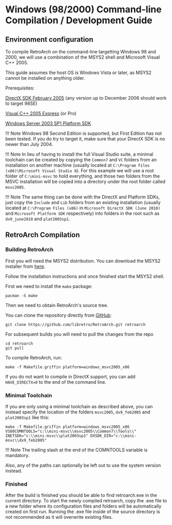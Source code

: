 # Windows (98/2000) Command-line Compilation / Development Guide

## Environment configuration

To compile RetroArch on the command-line targetting Windows 98 and 2000, we will use a combination of the MSYS2 shell and Microsoft Visual C++ 2005.

This guide assumes the host OS is Windows Vista or later, as MSYS2 cannot be installed on anything older.

Prerequisites:

[DirectX SDK February 2005](https://s3.amazonaws.com/bparker/dxsdk_feb2005.exe) (any version up to December 2006 should work to target 98SE)

[Visual C++ 2005 Express](http://download.microsoft.com/download/A/9/1/A91D6B2B-A798-47DF-9C7E-A97854B7DD18/VC.iso) (or Pro)

[Windows Server 2003 SP1 Platform SDK](https://www.microsoft.com/en-us/download/details.aspx?id=12261)

!!! Note
    Windows 98 Second Edition is supported, but First Edition has not been tested. If you do try to target it, make sure that your DirectX SDK is no newer than July 2004.

!!! Note
    In lieu of having to install the full Visual Studio suite, a minimal toolchain can be created by copying the `Common7` and `VC` folders from an installation on another machine (usually located at `C:\Program Files (x86)\Microsoft Visual Studio 8`). For this example we will use a root folder of `C:\mini-msvc` to hold everything, and those two folders from the MSVC installation will be copied into a directory under the root folder called `msvc2005`.

!!! Note
    The same thing can be done with the DirectX and Platform SDKs, just copy the `Include` and `Lib` folders from an existing installation (usually located at `C:\Program Files (x86)` in `Microsoft DirectX SDK (June 2010)` and `Microsoft Platform SDK` respectively) into folders in the root such as `dx9_june2010` and `plat2003sp1`.

## RetroArch Compilation
### Building RetroArch

First you will need the MSYS2 distribution. You can download the MSYS2 installer from [here](http://msys2.github.io/).

Follow the installation instructions and once finished start the MSYS2 shell.

First we need to install the `make` package:

    pacman -S make

Then we need to obtain RetroArch's source tree.

You can clone the repository directly from [GitHub](https://github.com/libretro/RetroArch):

    git clone https://github.com/libretro/RetroArch.git retroarch

For subsequent builds you will need to pull the changes from the repo

    cd retroarch
    git pull

To compile RetroArch, run:

    make -f Makefile.griffin platform=windows_msvc2005_x86

If you do not want to compile in DirectX support, you can add `HAVE_DIRECTX=0` to the end of the command line.

### Minimal Toolchain

If you are only using a minimal toolchain as described above, you can instead specify the location of the folders `msvc2005`, `dx9_feb2005` and `plat2003sp1` like this:

    make -f Makefile.griffin platform=windows_msvc2005_x86 VS80COMNTOOLS="c:\\mini-msvc\\msvc2005\\Common7\\Tools\\" INETSDK="c:\\mini-msvc\\plat2003sp1" DXSDK_DIR="c:\\mini-msvc\\dx9_feb2005"

!!! Note
    The trailing slash at the end of the COMNTOOLS variable is mandatory.

Also, any of the paths can optionally be left out to use the system version instead.

### Finished

After the build is finished you should be able to find retroarch.exe in the current directory. To start the newly compiled retroarch, copy the .exe file to a new folder where its configuration files and folders will be automatically created on first run. Running the .exe file inside of the source directory is not recommended as it will overwrite existing files.
